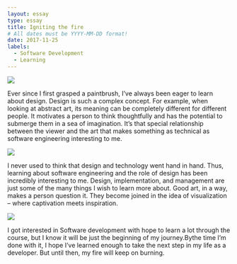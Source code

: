 ```yaml
---
layout: essay
type: essay
title: Igniting the fire
# All dates must be YYYY-MM-DD format!
date: 2017-11-25
labels:
  - Software Development
  - Learning
---
```


<img class="ui tiny left circular floated image" src="../images/paintbrushes.jpg">

Ever since I first grasped a paintbrush, I’ve always been eager to learn about design. Design is such a complex concept. For example, when looking at abstract art, its meaning can be completely different for different people. It motivates a person to think thoughtfully and has the potential to submerge them in a sea of imagination. It’s that special relationship between the viewer and the art that makes something as technical as software engineering interesting to me.

<img class="ui tiny left circular floated image" src="../images/design-technology.jpg">

I never used to think that design and technology went hand in hand.  Thus, learning about software engineering and the role of design has been incredibly interesting to me. Design, implementation, and management are just some of the many things I wish to learn more about. Good art, in a way, makes a person question it. They become joined in the idea of visualization – where captivation meets inspiration.

<img class="ui tiny left circular floated image" src="../images/software-code.jpg">

I got interested in  Software development with hope to learn a lot through the course, but I know it will be just the beginning of my journey.Bythe time I’m done with it, I hope I’ve learned enough to take the next step in my life as a developer. But until then, my fire will keep on burning.

